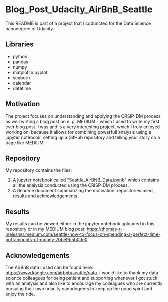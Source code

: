 # Blog_Post_Udacity_AirBnB_Seattle

This README is part of a project that I coduncted for the Data Science nanodegree of Udacity. 

## Libraries

   - python
   - pandas
   - numpy
   - matplotlib.pyplot
   - seaborn
   - calendar
   - datetime
   
## Motivation

The project focuses on understanding and applying the CRSIP-DM process as well writing a blog post on e. g. MEDIUM - which I used to write my first ever blog post. I was and is a very interesting project, which I truly enjoyed working on, because it allows for combining powerfull analysis using a jupyter notebook, setting up a GitHub repository and telling your story on a page like MEDIUM.

## Repository

My repository contains the files:

1. A jupyter notebook called "Seattle_AirBNB_Data.ipynb" which contains all the analysis conducted using the CRISP-DM process.
2. A Readme document summarizing the motivation, repositories used, results and acknowledgements.

## Results

My results can be viewed either in the jupyter notebook uploaded in this repository or in my MEDIUM blog post: 
https://thomas-r-meissner.medium.com/seattle-how-to-focus-on-spending-a-perfect-time-not-amounts-of-money-7bbe9b5b0de0.

## Acknowledgements

The AirBnB data I used can be found here: https://www.kaggle.com/airbnb/seattle/data. I would like to thank my data science colleagues for being patient and supporting whenever I got stuck with an analysis and also like to encourage my colleagues who are currently pursuing their own udacity nanodegrees to keep up the good spirit and enjoy the ride.
